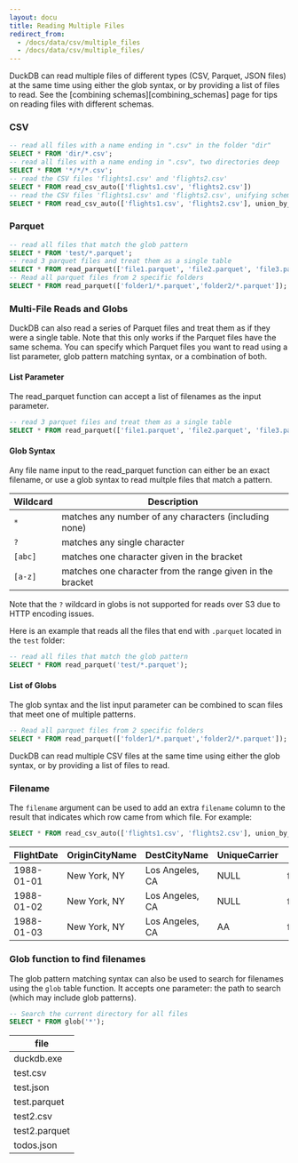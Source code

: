```yaml
---
layout: docu
title: Reading Multiple Files
redirect_from:
  - /docs/data/csv/multiple_files
  - /docs/data/csv/multiple_files/
---
```


DuckDB can read multiple files of different types (CSV, Parquet, JSON files) at the same time using either the glob syntax, or by providing a list of files to read. See the [combining schemas][combining_schemas] page for tips on reading files with different schemas.

### CSV

```sql
-- read all files with a name ending in ".csv" in the folder "dir"
SELECT * FROM 'dir/*.csv';
-- read all files with a name ending in ".csv", two directories deep
SELECT * FROM '*/*/*.csv';
-- read the CSV files 'flights1.csv' and 'flights2.csv'
SELECT * FROM read_csv_auto(['flights1.csv', 'flights2.csv'])
-- read the CSV files 'flights1.csv' and 'flights2.csv', unifying schemas by name and outputting a `filename` column
SELECT * FROM read_csv_auto(['flights1.csv', 'flights2.csv'], union_by_name=True, filename=True)
```

### Parquet

```sql
-- read all files that match the glob pattern
SELECT * FROM 'test/*.parquet';
-- read 3 parquet files and treat them as a single table
SELECT * FROM read_parquet(['file1.parquet', 'file2.parquet', 'file3.parquet']);
-- Read all parquet files from 2 specific folders
SELECT * FROM read_parquet(['folder1/*.parquet','folder2/*.parquet']);
```


### Multi-File Reads and Globs
DuckDB can also read a series of Parquet files and treat them as if they were a single table. Note that this only works if the Parquet files have the same schema. You can specify which Parquet files you want to read using a list parameter, glob pattern matching syntax, or a combination of both.

#### List Parameter
The read_parquet function can accept a list of filenames as the input parameter.

```sql
-- read 3 parquet files and treat them as a single table
SELECT * FROM read_parquet(['file1.parquet', 'file2.parquet', 'file3.parquet']);
```

#### Glob Syntax
Any file name input to the read_parquet function can either be an exact filename, or use a glob syntax to read multple files that match a pattern.

|  Wildcard  |                        Description                        |
|------------|-----------------------------------------------------------|
| `*`        | matches any number of any characters (including none)     |
| `?`        | matches any single character                              |
| `[abc]`    | matches one character given in the bracket                |
| `[a-z]`    | matches one character from the range given in the bracket |

Note that the `?` wildcard in globs is not supported for reads over S3 due to HTTP encoding issues. 

Here is an example that reads all the files that end with `.parquet` located in the `test` folder:

```sql
-- read all files that match the glob pattern
SELECT * FROM read_parquet('test/*.parquet');
```

#### List of Globs
The glob syntax and the list input parameter can be combined to scan files that meet one of multiple patterns.

```sql
-- Read all parquet files from 2 specific folders
SELECT * FROM read_parquet(['folder1/*.parquet','folder2/*.parquet']);
```

DuckDB can read multiple CSV files at the same time using either the glob syntax, or by providing a list of files to read.

### Filename

The `filename` argument can be used to add an extra `filename` column to the result that indicates which row came from which file. For example:

```sql
SELECT * FROM read_csv_auto(['flights1.csv', 'flights2.csv'], union_by_name=True, filename=True)
```

| FlightDate | OriginCityName |  DestCityName   | UniqueCarrier |   filename   |
|------------|----------------|-----------------|---------------|--------------|
| 1988-01-01 | New York, NY   | Los Angeles, CA | NULL          | flights1.csv |
| 1988-01-02 | New York, NY   | Los Angeles, CA | NULL          | flights1.csv |
| 1988-01-03 | New York, NY   | Los Angeles, CA | AA            | flights2.csv |


### Glob function to find filenames
The glob pattern matching syntax can also be used to search for filenames using the `glob` table function. 
It accepts one parameter: the path to search (which may include glob patterns). 

```sql
-- Search the current directory for all files
SELECT * FROM glob('*');
```

|     file      |
|---------------|
| duckdb.exe    |
| test.csv      |
| test.json     |
| test.parquet  |
| test2.csv     |
| test2.parquet |
| todos.json    |
